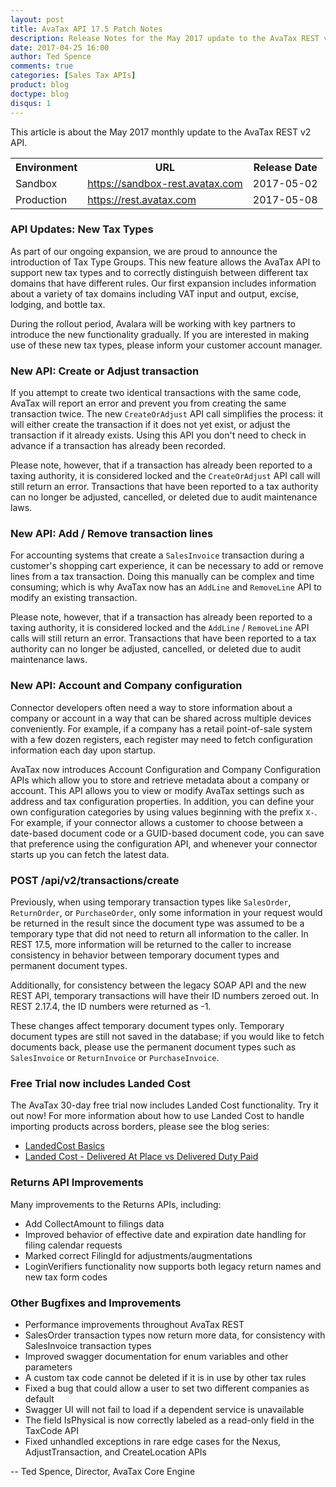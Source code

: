 ```yaml
---
layout: post
title: AvaTax API 17.5 Patch Notes
description: Release Notes for the May 2017 update to the AvaTax REST v2 API.
date: 2017-04-25 16:00
author: Ted Spence
comments: true
categories: [Sales Tax APIs]
product: blog
doctype: blog
disqus: 1
---
```


This article is about the May 2017 monthly update to the AvaTax REST v2 API.

<div class="mobile-table">
    <table class="styled-table">
        <tr>
            <th>Environment</th>
            <th>URL</th>
            <th>Release Date</th>
        </tr>
        <tr>
            <td>Sandbox</td>
            <td><a href="https://sandbox-rest.avatax.com">https://sandbox-rest.avatax.com</a></td>
            <td>2017-05-02</td>
        </tr>
        <tr>
            <td>Production</td>
            <td><a href="https://rest.avatax.com">https://rest.avatax.com</a></td>
            <td>2017-05-08</td>
        </tr>
    </table>
</div>

<h3>API Updates: New Tax Types</h3>

As part of our ongoing expansion, we are proud to announce the introduction of Tax Type Groups.  This new feature allows the AvaTax API to support new tax types and to correctly distinguish between different tax domains that have different rules.  Our first expansion includes information about a variety of tax domains including VAT input and output, excise, lodging, and bottle tax.

During the rollout period, Avalara will be working with key partners to introduce the new functionality gradually.  If you are interested in making use of these new tax types, please inform your customer account manager.

<h3>New API: Create or Adjust transaction</h3>

If you attempt to create two identical transactions with the same code, AvaTax will report an error and prevent you from creating the same transaction twice.  The new `CreateOrAdjust` API call simplifies the process: it will either create the transaction if it does not yet exist, or adjust the transaction if it already exists.  Using this API you don't need to check in advance if a transaction has already been recorded.

Please note, however, that if a transaction has already been reported to a taxing authority, it is considered locked and the `CreateOrAdjust` API call will still return an error.  Transactions that have been reported to a tax authority can no longer be adjusted, cancelled, or deleted due to audit maintenance laws.

<h3>New API: Add / Remove transaction lines</h3>

For accounting systems that create a `SalesInvoice` transaction during a customer's shopping cart experience, it can be necessary to add or remove lines from a tax transaction.  Doing this manually can be complex and time consuming; which is why AvaTax now has an `AddLine` and `RemoveLine` API to modify an existing transaction.

Please note, however, that if a transaction has already been reported to a taxing authority, it is considered locked and the `AddLine` / `RemoveLine` API calls will still return an error.  Transactions that have been reported to a tax authority can no longer be adjusted, cancelled, or deleted due to audit maintenance laws.

<h3>New API: Account and Company configuration</h3>

Connector developers often need a way to store information about a company or account in a way that can be shared across multiple devices conveniently.  For example, if a company has a retail point-of-sale system with a few dozen registers, each register may need to fetch configuration information each day upon startup.

AvaTax now introduces Account Configuration and Company Configuration APIs which allow you to store and retrieve metadata about a company or account.  This API allows you to view or modify AvaTax settings such as address and tax configuration properties.  In addition, you can define your own configuration categories by using values beginning with the prefix `X-`.  For example, if your connector allows a customer to choose between a date-based document code or a GUID-based document code, you can save that preference using the configuration API, and whenever your connector starts up you can fetch the latest data.

<h3>POST /api/v2/transactions/create</h3>

Previously, when using temporary transaction types like `SalesOrder`, `ReturnOrder`, or `PurchaseOrder`, only some information in your request would be returned in the result since the document type was assumed to be a temporary type that did not need to return all information to the caller.  In REST 17.5, more information will be returned to the caller to increase consistency in behavior between temporary document types and permanent document types.

Additionally, for consistency between the legacy SOAP API and the new REST API, temporary transactions will have their ID numbers zeroed out.  In REST 2.17.4, the ID numbers were returned as -1.

These changes affect temporary document types only.  Temporary document types are still not saved in the database; if you would like to fetch documents back, please use the permanent document types such as `SalesInvoice` or `ReturnInvoice` or `PurchaseInvoice`.

<h3>Free Trial now includes Landed Cost</h3>

The AvaTax 30-day free trial now includes Landed Cost functionality.  Try it out now!  For more information about how to use Landed Cost to handle importing products across borders, please see the blog series:

<ul class="normal">
    <li><a href="http://developer.avalara.com/blog/2016/10/13/landedcost-with-rest-v2">LandedCost Basics</a></li>
    <li><a href="http://developer.avalara.com/blog/2016/12/15/landed-cost-who-pays">Landed Cost - Delivered At Place vs Delivered Duty Paid</a></li>
</ul>

<h3>Returns API Improvements</h3>

Many improvements to the Returns APIs, including:

<ul class="normal">
    <li>Add CollectAmount to filings data</li>
    <li>Improved behavior of effective date and expiration date handling for filing calendar requests</li>
    <li>Marked correct FilingId for adjustments/augmentations</li>
    <li>LoginVerifiers functionality now supports both legacy return names and new tax form codes</li>
</ul>

<h3>Other Bugfixes and Improvements</h3>

<ul class="normal">
    <li>Performance improvements throughout AvaTax REST</li>
    <li>SalesOrder transaction types now return more data, for consistency with SalesInvoice transaction types</li>
    <li>Improved swagger documentation for enum variables and other parameters</li>
    <li>A custom tax code cannot be deleted if it is in use by other tax rules</li>
    <li>Fixed a bug that could allow a user to set two different companies as default</li>
    <li>Swagger UI will not fail to load if a dependent service is unavailable</li>
    <li>The field IsPhysical is now correctly labeled as a read-only field in the TaxCode API</li>
    <li>Fixed unhandled exceptions in rare edge cases for the Nexus, AdjustTransaction, and CreateLocation APIs</li>
</ul>

-- Ted Spence, Director, AvaTax Core Engine